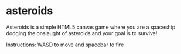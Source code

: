 # asteroids
Asteroids is a simple HTML5 canvas game where you are a spaceship dodging the onslaught of asteroids and your goal is to survive!

Instructions: WASD to move and spacebar to fire
